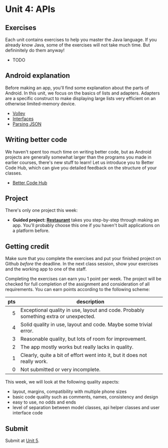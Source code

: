 # Unit 4: APIs


## Exercises

Each unit contains exercises to help you master the Java language. If you already know Java, some of the exercises will not take much time. But defininitely do them anyway!

- TODO


## Android explanation

Before making an app, you'll find some explanation about the parts of Android. In this unit, we focus on the basics of lists and adapters. Adapters are a specific construct to make displaying large lists very efficient on an otherwise limited-memory device.

- [Volley](/android-reference/volley)
- [Interfaces](/android-reference/interfaces)
- [Parsing JSON](/android-reference/parsing-json)


## Writing better code

We haven't spent too much time on writing better code, but as Android projects are generally somewhat larger than the programs you made in earlier courses, there's new stuff to learn! Let us introduce you to Better Code Hub, which can give you detailed feedback on the structure of your classes.

- [Better Code Hub](/guides/better-code-hub)


## Project

There's only one project this week:

- **Guided project: [Restaurant](/guided/restaurant)** takes you step-by-step through making an app. You'll probably choose this one if you haven't built applications on a platform before.


## Getting credit

Make sure that you complete the exercises and put your finished project on Github *before* the deadline. In the next class session, show your exercises and the working app to one of the staff.

Completing the exercises can earn you 1 point per week. The project will be checked for full completion of the assignment and consideration of all requirements. You can earn points according to the following scheme:

| pts | description                                                                          |  
| --: | ------------------------------------------------------------------------------------ |  
|   5 | Exceptional quality in use, layout and code. Probably something extra or unexpected. |  
|   4 | Solid quality in use, layout and code. Maybe some trivial error.                     |  
|   3 | Reasonable quality, but lots of room for improvement.                                |  
|   2 | The app mostly works but really lacks in quality.                                    |  
|   1 | Clearly, quite a bit of effort went into it, but it does not really work.            |  
|   0 | Not submitted or very incomplete.                                                    |  

This week, we will look at the following quality aspects:

- layout, margins, compatibility with multiple phone sizes
- basic code quality such as comments, names, consistency and design
- easy to use, no odds and ends
- level of separation between model classes, api helper classes and user interface code


## Submit

Submit at [Unit 5](/submit/unit-5).